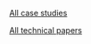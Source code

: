 [All case studies](https://www.lambdatechs.com/surface-treatment-case-studies/)


[All technical papers](https://www.lambdatechs.com/technical-papers/)
